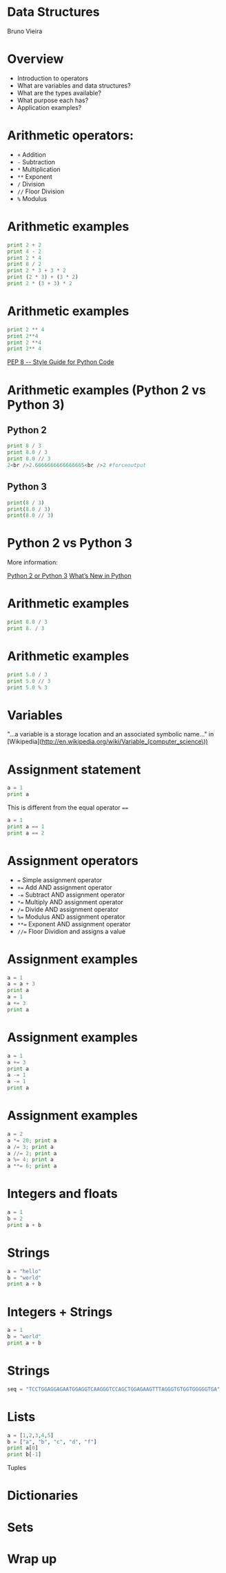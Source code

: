 Data Structures
===============

Bruno Vieira

Overview
========

* Introduction to operators
* What are variables and data structures?
* What are the types available?
* What purpose each has?
* Application examples?

Arithmetic operators:
=====================

* ``+`` Addition
* ``-`` Subtraction
* ``*`` Multiplication
* ``**`` Exponent
* ``/`` Division
* ``//`` Floor Division
* ``%`` Modulus

Arithmetic examples
===================

```python
print 2 + 2
print 4 - 2
print 2 * 4
print 8 / 2
print 2 * 3 + 3 * 2
print (2 * 3) + (3 * 2)
print 2 * (3 + 3) * 2
```

 Arithmetic examples 
====================

```python
print 2 ** 4
print 2**4
print 2 **4
print 2** 4
```
[PEP 8 -- Style Guide for Python Code](http://www.python.org/dev/peps/pep-0008)

Arithmetic examples (Python 2 vs Python 3)
==========================================

Python 2
--------

```python
print 8 / 3
print 8.0 / 3
print 8.0 // 3
2<br />2.6666666666666665<br />2 #forceoutput
```
Python 3
--------

```python
print(8 / 3)
print(8.0 / 3)
print(8.0 // 3)
```

Python 2 vs Python 3
====================

More information:

[Python 2 or Python 3](http://wiki.python.org/moin/Python2orPython3)
[What’s New in Python](http://docs.python.org/py3k/whatsnew/index.html)

Arithmetic examples
===================

```python
print 8.0 / 3
print 8. / 3
```

Arithmetic examples
===================

```python
print 5.0 / 3
print 5.0 // 3
print 5.0 % 3
```

Variables
=========

"...a variable is a storage location and an associated symbolic name..." in [Wikipedia](http://en.wikipedia.org/wiki/Variable_(computer_science\))

Assignment statement
====================

```python
a = 1
print a
```

This is different from the equal operator ``==``

```python
a = 1
print a == 1
print a == 2
```

Assignment operators
====================

* ``=`` Simple assignment operator
* ``+=`` Add AND assignment operator
* ``-=`` Subtract AND assignment operator
* ``*=`` Multiply AND assignment operator
* ``/=`` Divide AND assignment operator
* ``%=`` Modulus AND assignment operator
* ``**=`` Exponent AND assignment operator
* ``//=`` Floor Dividion and assigns a value

Assignment examples
===================
```python
a = 1
a = a + 3
print a
a = 1
a += 3
print a
```

Assignment examples
===================

```python
a = 1
a += 3
print a
a -= 1
a -= 1
print a
```

Assignment examples
===================

```python
a = 2
a *= 20; print a
a /= 3; print a
a //= 2; print a
a %= 4; print a
a **= 6; print a
```

Integers and floats
===================

```python
a = 1
b = 2
print a + b
```

Strings
=======
```python
a = "hello"
b = "world"
print a + b
```

Integers + Strings
==================

```python
a = 1
b = "world"
print a + b
```

Strings
=======

```python
seq = "TCCTGGAGGAGAATGGAGGTCAAGGGTCCAGCTGGAGAAGTTTAGGGTGTGGTGGGGGTGA"
```


Lists
=====

```python
a = [1,2,3,4,5]
b = ["a", "b", "c", "d", "f"]
print a[0]
print b[-1]
```

Tuples

# Dictionaries

# Sets

# Wrap up